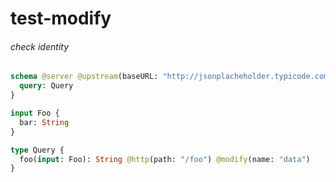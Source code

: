 # test-modify

###### check identity


```graphql @server
schema @server @upstream(baseURL: "http://jsonplacheholder.typicode.com") {
  query: Query
}

input Foo {
  bar: String
}

type Query {
  foo(input: Foo): String @http(path: "/foo") @modify(name: "data")
}
```
